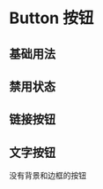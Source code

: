 # Button 按钮

## 基础用法

<demo vue="../example/button/Basic.vue" />

## 禁用状态

<demo vue="../example/button/Disabled.vue" />

## 链接按钮

<demo vue="../example/button/Link.vue" />

## 文字按钮

没有背景和边框的按钮

<demo vue="../example/button/Text.vue" />
